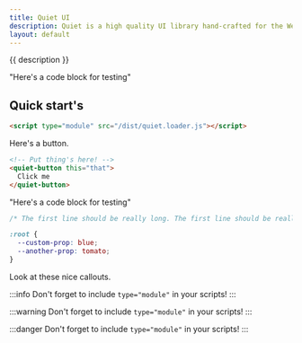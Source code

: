 ```yaml
---
title: Quiet UI
description: Quiet is a high quality UI library hand-crafted for the Web with a focus on accessibility, performance, longevity, and aesthetics.
layout: default
---
```


{{ description }}

"Here's a code block for testing"

## Quick start's

```html
<script type="module" src="/dist/quiet.loader.js"></script>
```

Here's a button.

```html {.example}
<!-- Put thing's here! -->
<quiet-button this="that">
  Click me
</quiet-button>
```

"Here's a code block for testing"

```css
/* The first line should be really long. The first line should be really long. The first line should be really long. The first line should be really long. */

:root {
  --custom-prop: blue;
  --another-prop: tomato;
}
```

Look at these nice callouts.

:::info
Don't forget to include `type="module"` in your scripts!
:::

:::warning
Don't forget to include `type="module"` in your scripts!
:::

:::danger
Don't forget to include `type="module"` in your scripts!
:::
